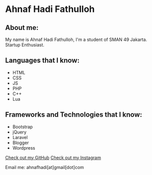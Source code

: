 # Ahnaf Hadi Fathulloh

## About me:
My name is Ahnaf Hadi Fathulloh, I'm a student of SMAN 49 Jakarta. Startup Enthusiast.

## Languages that I know:

- HTML
- CSS
- JS
- PHP
- C++
- Lua


## Frameworks and Technologies that I know:

- Bootstrap
- jQuery
- Laravel
- Blogger
- Wordpress



[Check out my GitHub](https://github.com/ahnafhf21)
[Check out my Instagram](https://instagram.com/ahnafhf21)

Email me: ahnafhadi[at]gmail[dot]com



